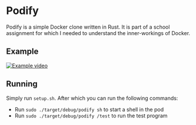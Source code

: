 # Podify
Podify is a simple Docker clone written in Rust. It is part of a school assignment for which I needed to understand the inner-workings of Docker.

## Example
[![Example video](https://img.youtube.com/vi/TY6LngDj4nQ/0.jpg)](https://www.youtube.com/watch?v=TY6LngDj4nQ)

## Running
Simply run `setup.sh`. After which you can run the following commands:
- Run `sudo ./target/debug/podify sh` to start a shell in the pod
- Run `sudo ./target/debug/podify /test` to run the test program
